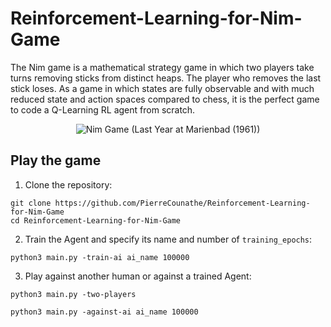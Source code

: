 # Reinforcement-Learning-for-Nim-Game
The Nim game is a mathematical strategy game in which two players take turns removing sticks from distinct heaps. The player who removes the last stick loses. As a game in which states are fully observable and with much reduced state and action spaces compared to chess, it is the perfect game to code a Q-Learning RL agent from scratch.

<p align="center">
  <img src="https://i.pinimg.com/originals/8d/db/49/8ddb49378353a8ee860e081a96de8d4e.jpg"
       alt="Nim Game (Last Year at Marienbad (1961))"/>
 <p/>
     
## Play the game
1. Clone the repository:
```
git clone https://github.com/PierreCounathe/Reinforcement-Learning-for-Nim-Game
cd Reinforcement-Learning-for-Nim-Game
```
2. Train the Agent and specify its name and number of `training_epochs`:
```
python3 main.py -train-ai ai_name 100000
```
3. Play against another human or against a trained Agent:
```
python3 main.py -two-players
```
```
python3 main.py -against-ai ai_name 100000
